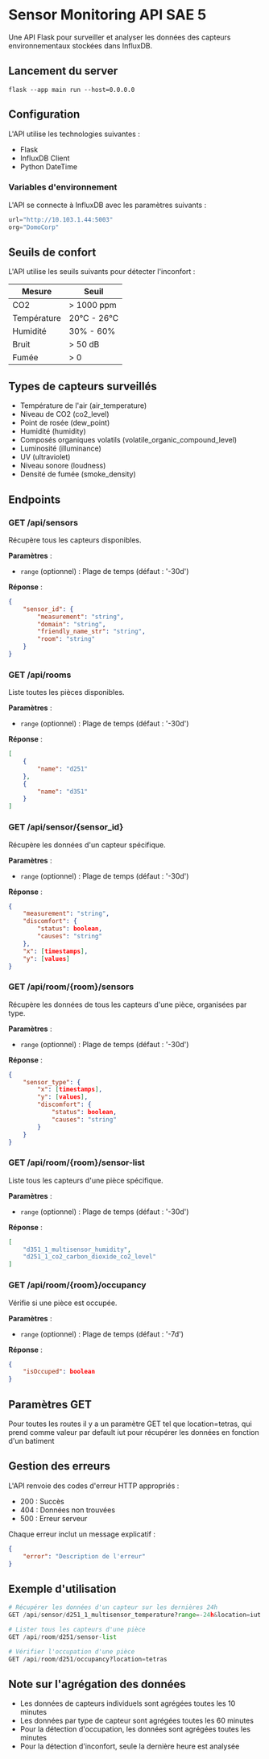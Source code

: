 # Sensor Monitoring API SAE 5 

Une API Flask pour surveiller et analyser les données des capteurs environnementaux stockées dans InfluxDB.

## Lancement du server

```shell 
flask --app main run --host=0.0.0.0
```

## Configuration

L'API utilise les technologies suivantes :
- Flask
- InfluxDB Client
- Python DateTime

### Variables d'environnement
L'API se connecte à InfluxDB avec les paramètres suivants :
```python
url="http://10.103.1.44:5003"
org="DomoCorp"
```

## Seuils de confort

L'API utilise les seuils suivants pour détecter l'inconfort :

| Mesure | Seuil |
|--------|--------|
| CO2 | > 1000 ppm |
| Température | 20°C - 26°C |
| Humidité | 30% - 60% |
| Bruit | > 50 dB |
| Fumée | > 0 |

## Types de capteurs surveillés

- Température de l'air (air_temperature)
- Niveau de CO2 (co2_level)
- Point de rosée (dew_point)
- Humidité (humidity)
- Composés organiques volatils (volatile_organic_compound_level)
- Luminosité (illuminance)
- UV (ultraviolet)
- Niveau sonore (loudness)
- Densité de fumée (smoke_density)

## Endpoints

### GET /api/sensors
Récupère tous les capteurs disponibles.

**Paramètres** :
- `range` (optionnel) : Plage de temps (défaut : '-30d')

**Réponse** :
```json
{
    "sensor_id": {
        "measurement": "string",
        "domain": "string",
        "friendly_name_str": "string",
        "room": "string"
    }
}
```

### GET /api/rooms
Liste toutes les pièces disponibles.

**Paramètres** :
- `range` (optionnel) : Plage de temps (défaut : '-30d')

**Réponse** :
```json
[
    {
        "name": "d251"
    },
    {
        "name": "d351"
    }
]
```

### GET /api/sensor/{sensor_id}
Récupère les données d'un capteur spécifique.

**Paramètres** :
- `range` (optionnel) : Plage de temps (défaut : '-30d')

**Réponse** :
```json
{
    "measurement": "string",
    "discomfort": {
        "status": boolean,
        "causes": "string"
    },
    "x": [timestamps],
    "y": [values]
}
```

### GET /api/room/{room}/sensors
Récupère les données de tous les capteurs d'une pièce, organisées par type.

**Paramètres** :
- `range` (optionnel) : Plage de temps (défaut : '-30d')

**Réponse** :
```json
{
    "sensor_type": {
        "x": [timestamps],
        "y": [values],
        "discomfort": {
            "status": boolean,
            "causes": "string"
        }
    }
}
```

### GET /api/room/{room}/sensor-list
Liste tous les capteurs d'une pièce spécifique.

**Paramètres** :
- `range` (optionnel) : Plage de temps (défaut : '-30d')

**Réponse** :
```json
[
    "d351_1_multisensor_humidity",
    "d251_1_co2_carbon_dioxide_co2_level"
]
```

### GET /api/room/{room}/occupancy
Vérifie si une pièce est occupée.

**Paramètres** :
- `range` (optionnel) : Plage de temps (défaut : '-7d')

**Réponse** :
```json
{
    "isOccuped": boolean
}
```

## Paramètres GET 

Pour toutes les routes il y a un paramètre GET tel que location=tetras, qui prend comme valeur par default iut pour récupérer les données en fonction d'un batiment

## Gestion des erreurs

L'API renvoie des codes d'erreur HTTP appropriés :
- 200 : Succès
- 404 : Données non trouvées
- 500 : Erreur serveur

Chaque erreur inclut un message explicatif :
```json
{
    "error": "Description de l'erreur"
}
```

## Exemple d'utilisation

```python
# Récupérer les données d'un capteur sur les dernières 24h
GET /api/sensor/d251_1_multisensor_temperature?range=-24h&location=iut

# Lister tous les capteurs d'une pièce
GET /api/room/d251/sensor-list

# Vérifier l'occupation d'une pièce
GET /api/room/d251/occupancy?location=tetras
```

## Note sur l'agrégation des données

- Les données de capteurs individuels sont agrégées toutes les 10 minutes
- Les données par type de capteur sont agrégées toutes les 60 minutes
- Pour la détection d'occupation, les données sont agrégées toutes les minutes
- Pour la détection d'inconfort, seule la dernière heure est analysée